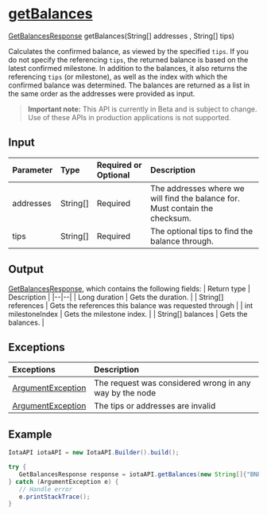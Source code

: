
# [getBalances](https://github.com/iotaledger/iota-java/blob/master/jota/src/main/java/org/iota/jota/IotaAPICore.java#L465)
 [GetBalancesResponse](https://github.com/iotaledger/iota-java/blob/master/jota/src/main/java/org/iota/jota/dto/response/GetBalancesResponse.java) getBalances(String[] addresses , String[] tips)

 Calculates the confirmed balance, as viewed by the specified `tips`. If you do not specify the referencing `tips`, the returned balance is based on the latest confirmed milestone. In addition to the balances, it also returns the referencing `tips` (or milestone), as well as the index with which the confirmed balance was determined. The balances are returned as a list in the same order as the addresses were provided as input. 

> **Important note:** This API is currently in Beta and is subject to change. Use of these APIs in production applications is not supported.

## Input
| Parameter       | Type | Required or Optional | Description |
|:---------------|:--------|:--------| :--------|
| addresses | String[] | Required | The addresses where we will find the balance for. Must contain the checksum. |
| tips | String[] | Required | The optional tips to find the balance through. |
    
## Output
[GetBalancesResponse](https://github.com/iotaledger/iota-java/blob/master/jota/src/main/java/org/iota/jota/dto/response/GetBalancesResponse.java), which contains the following fields:
| Return type | Description |
|--|--|
| Long duration | Gets the duration. |
| String[] references | Gets the references this balance was requested through |
| int milestoneIndex | Gets the milestone index. |
| String[] balances | Gets the balances. |

## Exceptions
| Exceptions     | Description |
|:---------------|:--------|
| [ArgumentException](https://github.com/iotaledger/iota-java/blob/master/jota/src/main/java/org/iota/jota/error/ArgumentException.java) | The request was considered wrong in any way by the node |
| [ArgumentException](https://github.com/iotaledger/iota-java/blob/master/jota/src/main/java/org/iota/jota/error/ArgumentException.java) | The tips or addresses are invalid |


 ## Example
 
 ```Java
 IotaAPI iotaAPI = new IotaAPI.Builder().build();

try { 
    GetBalancesResponse response = iotaAPI.getBalances(new String[]{"BNEROXUNSXQOXUPPUNKLWRLXDFXWDAWYTXT9LZKCFCOHUOMPCXZLPUYLOMVQIUMQRMWP9OQIZSEHJGRUW", "KZLJK9MBVESBPOYIPAIVMJVZGXGPVUXXWHVISJMJMNDKTKUZUGWUDLRXXCPNQR9KBZ9FQREJUGKZD99QN"}, new String[]{"RRRURYNRORVJETYSUROGMS9DPQHQAJJA9FLLBLFO9CXVFZGJHMYSZZOHABZHLJUSRLZSOHJTDSQCTUWPM", "YHFHJFNENJYTMRXOGGNZKDBYZSXIMWUNYZUORVWAFNDPMWDADCO9XOLJLKXCPYOTKNYYAHNDHLGL9NYZ9"});
} catch (ArgumentException e) { 
    // Handle error
    e.printStackTrace(); 
}
 ```
